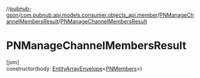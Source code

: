 //[pubnub-gson](../../../index.md)/[com.pubnub.api.models.consumer.objects_api.member](../index.md)/[PNManageChannelMembersResult](index.md)/[PNManageChannelMembersResult](-p-n-manage-channel-members-result.md)

# PNManageChannelMembersResult

[jvm]\
constructor(body: [EntityArrayEnvelope](../../com.pubnub.api.models.consumer.objects_api/-entity-array-envelope/index.md)&lt;[PNMembers](../-p-n-members/index.md)&gt;)
